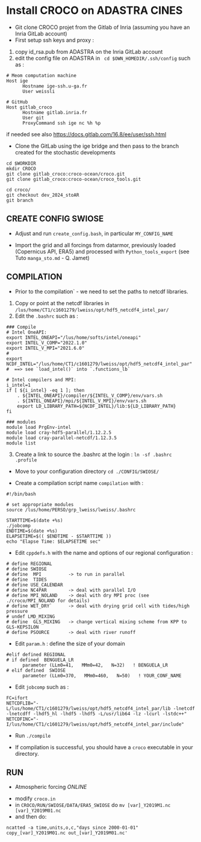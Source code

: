 # Install CROCO on ADASTRA CINES

* Git clone CROCO projet from the Gitlab of Inria (assuming you have an Inria GitLab account)
* First setup ssh keys and proxy :
1) copy id_rsa.pub from ADASTRA on the Inria GitLab account
2) edit the config file on ADASTRA in ``` cd $OWN_HOMEDIR/.ssh/config``` such as : 

```
# Meom computation machine
Host ige
      Hostname ige-ssh.u-ga.fr
      User weissli

# GitHub
Host gitlab_croco
      Hostname gitlab.inria.fr
      User git
      ProxyCommand ssh ige nc %h %p
 ```
if needed see also https://docs.gitlab.com/16.8/ee/user/ssh.html

* Clone the GitLab using the ige bridge and then pass to the branch created for the stochastic developments
```
cd $WORKDIR
mkdir CROCO
git clone gitlab_croco:croco-ocean/croco.git
git clone gitlab_croco:croco-ocean/croco_tools.git

cd croco/
git checkout dev_2024_stoAR
git branch
```

## CREATE CONFIG SWIOSE

* Adjust and run ```create_config.bash```, in particular ```MY_CONFIG_NAME```

* Import the grid and all forcings from datarmor, previously loaded (Copernicus API, ERA5) and processed with ```Python_tools_export``` (see Tuto ```manga_sto.md``` - Q. Jamet)

## COMPILATION

* Prior to the compilation` - we need to set the paths to netcdf libraries.

1) Copy or point at the netcdf libraries in ```/lus/home/CT1/c1601279/lweiss/opt/hdf5_netcdf4_intel_par/``` 
2) Edit the ```.bashrc``` such as :
```
### Compile
# Intel OneAPI:
export INTEL_ONEAPI="/lus/home/softs/intel/oneapi"
export INTEL_V_COMP="2022.1.0"
export INTEL_V_MPI="2021.6.0"
#
export NCDF_INTEL="/lus/home/CT1/c1601279/lweiss/opt/hdf5_netcdf4_intel_par"
#  ==> see `load_intel()` into `.functions_lb`

# Intel compilers and MPI:
i_intel=1
if [ ${i_intel} -eq 1 ]; then
    . ${INTEL_ONEAPI}/compiler/${INTEL_V_COMP}/env/vars.sh
    . ${INTEL_ONEAPI}/mpi/${INTEL_V_MPI}/env/vars.sh
    export LD_LIBRARY_PATH=${NCDF_INTEL}/lib:${LD_LIBRARY_PATH}
fi

### modules
module load PrgEnv-intel
module load cray-hdf5-parallel/1.12.2.5
module load cray-parallel-netcdf/1.12.3.5
module list
```
3) Create a link to source the .bashrc at the login : ```ln -sf .bashrc .profile```


* Move to your configuration directory ```cd ./CONFIG/SWIOSE/```

* Create a compilation script name ```compilation``` with :
```
#!/bin/bash

# set appropriate modules
source /lus/home/PERSO/grp_lweiss/lweiss/.bashrc

STARTTIME=$(date +%s)
./jobcomp
ENDTIME=$(date +%s)
ELAPSETIME=$(( $ENDTIME - $STARTTIME ))
echo "Elapse Time: $ELAPSETIME sec"
```

* Edit ```cppdefs.h``` with the name and options of our regional configuration :
```
# define REGIONAL
# define SWIOSE
# define  MPI          -> to run in parallel
# define  TIDES
# define USE_CALENDAR
# define NC4PAR        -> deal with parallel I/O
# define MPI_NOLAND    -> deal with dry MPI proc (see ./croco/MPI_NOLAND for details)
# define WET_DRY`      -> deal with drying grid cell with tides/high pressure
# undef LMD_MIXING
# define  GLS_MIXING   -> change vertical mixing scheme from KPP to GLS-KEPSILON
# define PSOURCE       -> deal with river runoff 
```

* Edit ```param.h``` : define the size of your domain
```
#elif defined REGIONAL
# if defined  BENGUELA_LR
      parameter (LLm0=41,   MMm0=42,   N=32)   ! BENGUELA_LR
# elif defined  SWIOSE
      parameter (LLm0=370,   MMm0=460,   N=50)   ! YOUR_CONF_NAME
```

* Edit ```jobcomp``` such as :
```
FC=ifort
NETCDFLIB="-L/lus/home/CT1/c1601279/lweiss/opt/hdf5_netcdf4_intel_par/lib -lnetcdf -lnetcdff -lhdf5_hl -lhdf5 -lhdf5 -L/usr/lib64 -lz -lcurl -lstdc++"
NETCDFINC="-I/lus/home/CT1/c1601279/lweiss/opt/hdf5_netcdf4_intel_par/include"
```

* Run ```./compile```

* If compilation is successful, you should have a ```croco``` executable in your directory.

## RUN

* Atmospheric forcing *ONLINE*
- modify `croco.in`
- in `CROCO/RUN/SWIOSE/DATA/ERA5_SWIOSE` do `mv [var]_Y2019M1.nc [var]_Y2019M01.nc`
- and then do:  
```
ncatted -a time,units,o,c,"days since 2000-01-01" copy_[var]_Y2019M01.nc out_[var]_Y2019M01.nc'
```

